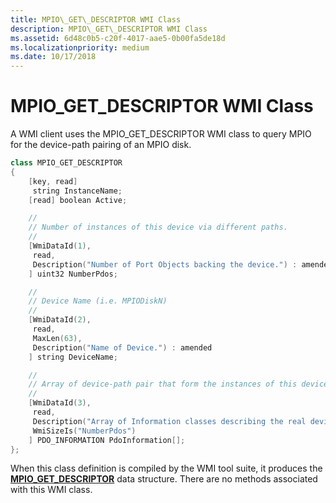```yaml
---
title: MPIO\_GET\_DESCRIPTOR WMI Class
description: MPIO\_GET\_DESCRIPTOR WMI Class
ms.assetid: 6d48c0b5-c20f-4017-aae5-0b00fa5de18d
ms.localizationpriority: medium
ms.date: 10/17/2018
---
```


# MPIO\_GET\_DESCRIPTOR WMI Class


A WMI client uses the MPIO\_GET\_DESCRIPTOR WMI class to query MPIO for the device-path pairing of an MPIO disk.

```cpp
class MPIO_GET_DESCRIPTOR
{
    [key, read]
     string InstanceName;
    [read] boolean Active;

    //
    // Number of instances of this device via different paths.
    //
    [WmiDataId(1),
     read,
     Description("Number of Port Objects backing the device.") : amended
    ] uint32 NumberPdos;

    //
    // Device Name (i.e. MPIODiskN)
    //
    [WmiDataId(2),
     read,
     MaxLen(63),
     Description("Name of Device.") : amended
    ] string DeviceName;

    //
    // Array of device-path pair that form the instances of this device.
    //
    [WmiDataId(3),
     read,
     Description("Array of Information classes describing the real device.") : amended,
     WmiSizeIs("NumberPdos")
    ] PDO_INFORMATION PdoInformation[];
};
```

When this class definition is compiled by the WMI tool suite, it produces the [**MPIO\_GET\_DESCRIPTOR**](https://msdn.microsoft.com/library/windows/hardware/ff562398) data structure. There are no methods associated with this WMI class.

 

 





